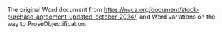 The original Word document from https://nvca.org/document/stock-purchase-agreement-updated-october-2024/, and Word variations on the way to ProseObjectification. 

